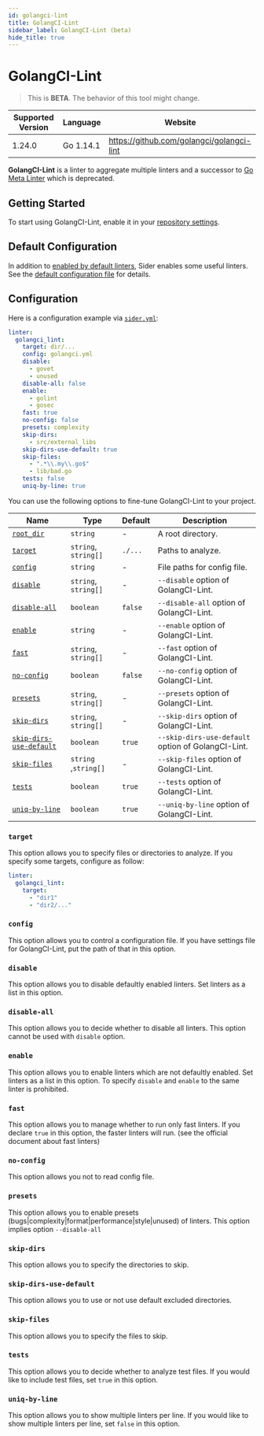 ```yaml
---
id: golangci-lint
title: GolangCI-Lint
sidebar_label: GolangCI-Lint (beta)
hide_title: true
---
```


# GolangCI-Lint

> This is **BETA**. The behavior of this tool might change.

| Supported Version | Language  | Website                                   |
| ----------------- | --------- | ----------------------------------------- |
| 1.24.0            | Go 1.14.1 | https://github.com/golangci/golangci-lint |

**GolangCI-Lint** is a linter to aggregate multiple linters and a successor to [Go Meta Linter](gometalinter.md) which is deprecated.

## Getting Started

To start using GolangCI-Lint, enable it in your [repository settings](../../getting-started/repository-settings.md).

## Default Configuration

In addition to [enabled by default linters](https://github.com/golangci/golangci-lint#enabled-by-default-linters), Sider enables some useful linters.
See the [default configuration file](https://github.com/sider/runners/blob/master/images/golangci_lint/sider_golangci.yml) for details.

## Configuration

Here is a configuration example via [`sider.yml`](../../getting-started/custom-configuration.md):

```yaml
linter:
  golangci_lint:
    target: dir/...
    config: golangci.yml
    disable:
      - govet
      - unused
    disable-all: false
    enable:
      - golint
      - gosec
    fast: true
    no-config: false
    presets: complexity
    skip-dirs:
      - src/external_libs
    skip-dirs-use-default: true
    skip-files:
      - ".*\\.my\\.go$"
      - lib/bad.go
    tests: false
    uniq-by-line: true
```

You can use the following options to fine-tune GolangCI-Lint to your project.

| Name                                                                        | Type                 | Default | Description                                        |
| --------------------------------------------------------------------------- | -------------------- | ------- | -------------------------------------------------- |
| [`root_dir`](../../getting-started/custom-configuration.md#root_dir-option) | `string`             | -       | A root directory.                                  |
| [`target`](#target)                                                         | `string`, `string[]` | `./...` | Paths to analyze.                                  |
| [`config`](#config)                                                         | `string`             | -       | File paths for config file.                        |
| [`disable`](#disable)                                                       | `string`, `string[]` | -       | `--disable` option of GolangCI-Lint.               |
| [`disable-all`](#disable-all)                                               | `boolean`            | `false` | `--disable-all` option of GolangCI-Lint.           |
| [`enable`](#enable)                                                         | `string`             | -       | `--enable` option of GolangCI-Lint.                |
| [`fast`](#fast)                                                             | `string`, `string[]` | -       | `--fast` option of GolangCI-Lint.                  |
| [`no-config`](#no-config)                                                   | `boolean`            | `false` | `--no-config` option of GolangCI-Lint.             |
| [`presets`](#presets)                                                       | `string`, `string[]` | -       | `--presets` option of GolangCI-Lint.               |
| [`skip-dirs`](#skip-dirs)                                                   | `string`, `string[]` | -       | `--skip-dirs` option of GolangCI-Lint.             |
| [`skip-dirs-use-default`](#skip-dirs-use-default)                           | `boolean`            | `true`  | `--skip-dirs-use-default` option of GolangCI-Lint. |
| [`skip-files`](#skip-files)                                                 | `string` ,`string[]` | -       | `--skip-files` option of GolangCI-Lint.            |
| [`tests`](#tests)                                                           | `boolean`            | `true`  | `--tests` option of GolangCI-Lint.                 |
| [`uniq-by-line`](#uniq-by-line)                                             | `boolean`            | `true`  | `--uniq-by-line` option of GolangCI-Lint.          |

### `target`

This option allows you to specify files or directories to analyze. If you specify some targets, configure as follow:

```Yaml
linter:
  golangci_lint:
    target:
      - "dir1"
      - "dir2/..."
```

### `config`

This option allows you to control a configuration file. If you have settings file for GolangCI-Lint, put the path of that in this option.

### `disable`

This option allows you to disable defaultly enabled linters. Set linters as a list in this option.

### `disable-all`

This option allows you to decide whether to disable all linters. This option cannot be used with `disable` option.

### `enable`

This option allows you to enable linters which are not defaultly enabled. Set linters as a list in this option.
To specify `disable` and `enable` to the same linter is prohibited.

### `fast`

This option allows you to manage whether to run only fast linters. If you declare `true` in this option, the faster linters will run. (see the official document about fast linters)

### `no-config`

This option allows you not to read config file.

### `presets`

This option allows you to enable presets (bugs|complexity|format|performance|style|unused) of linters. This option implies option `--disable-all`

### `skip-dirs`

This option allows you to specify the directories to skip.

### `skip-dirs-use-default`

This option allows you to use or not use default excluded directories.

### `skip-files`

This option allows you to specify the files to skip.

### `tests`

This option allows you to decide whether to analyze test files. If you would like to include test files, set `true` in this option.

### `uniq-by-line`

This option allows you to show multiple linters per line. If you would like to show multiple linters per line, set `false` in this option.
